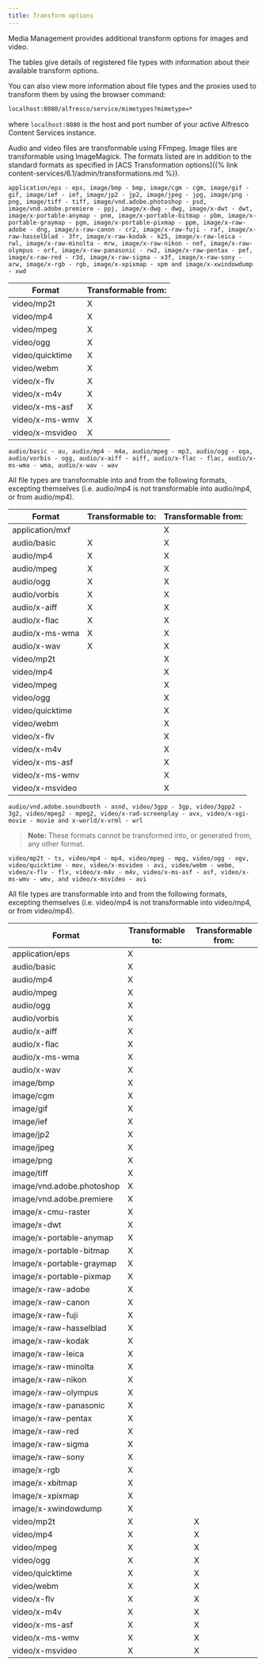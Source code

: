 ```yaml
---
title: Transform options
---
```


Media Management provides additional transform options for images and video.

The tables give details of registered file types with information about their available transform options.

You can also view more information about file types and the proxies used to transform them by using the browser command:

```html
localhost:8080/alfresco/service/mimetypes?mimetype=*
```

where `localhost:8080` is the host and port number of your active Alfresco Content Services instance.

Audio and video files are transformable using FFmpeg. Image files are transformable using ImageMagick. The formats listed are in addition to the standard formats as specified in [ACS Transformation options]({% link content-services/6.1/admin/transformations.md %}).

```text
application/eps - eps, image/bmp - bmp, image/cgm - cgm, image/gif - gif, image/ief - ief, image/jp2 - jp2, image/jpeg - jpg, image/png - png, image/tiff - tiff, image/vnd.adobe.photoshop - psd, image/vnd.adobe.premiere - ppj, image/x-dwg - dwg, image/x-dwt - dwt, image/x-portable-anymap - pnm, image/x-portable-bitmap - pbm, image/x-portable-graymap - pgm, image/x-portable-pixmap - ppm, image/x-raw-adobe - dng, image/x-raw-canon - cr2, image/x-raw-fuji - raf, image/x-raw-hasselblad - 3fr, image/x-raw-kodak - k25, image/x-raw-leica - rwl, image/x-raw-minolta - mrw, image/x-raw-nikon - nef, image/x-raw-olympus - orf, image/x-raw-panasonic - rw2, image/x-raw-pentax - pef, image/x-raw-red - r3d, image/x-raw-sigma - x3f, image/x-raw-sony - arw, image/x-rgb - rgb, image/x-xpixmap - xpm and image/x-xwindowdump - xwd
```

|Format|Transformable from:|
|------|-------------------|
|video/mp2t|X|
|video/mp4|X|
|video/mpeg|X|
|video/ogg|X|
|video/quicktime|X|
|video/webm|X|
|video/x-flv|X|
|video/x-m4v|X|
|video/x-ms-asf|X|
|video/x-ms-wmv|X|
|video/x-msvideo|X|

```text
audio/basic - au, audio/mp4 - m4a, audio/mpeg - mp3, audio/ogg - oga, audio/vorbis - ogg, audio/x-aiff - aiff, audio/x-flac - flac, audio/x-ms-wma - wma, audio/x-wav - wav
```

All file types are transformable into and from the following formats, excepting themselves (i.e. audio/mp4 is not transformable into audio/mp4, or from audio/mp4).

|Format|Transformable to:|Transformable from:|
|------|-----------------|-------------------|
|application/mxf| |X|
|audio/basic|X|X|
|audio/mp4|X|X|
|audio/mpeg|X|X|
|audio/ogg|X|X|
|audio/vorbis|X|X|
|audio/x-aiff|X|X|
|audio/x-flac|X|X|
|audio/x-ms-wma|X|X|
|audio/x-wav|X|X|
|video/mp2t| |X|
|video/mp4| |X|
|video/mpeg| |X|
|video/ogg| |X|
|video/quicktime| |X|
|video/webm| |X|
|video/x-flv| |X|
|video/x-m4v| |X|
|video/x-ms-asf| |X|
|video/x-ms-wmv| |X|
|video/x-msvideo| |X|

```text
audio/vnd.adobe.soundbooth - asnd, video/3gpp - 3gp, video/3gpp2 - 3g2, video/mpeg2 - mpeg2, video/x-rad-screenplay - avx, video/x-sgi-movie - movie and x-world/x-vrml - wrl
```

> **Note:** These formats cannot be transformed into, or generated from, any other format.

```text
video/mp2t - ts, video/mp4 - mp4, video/mpeg - mpg, video/ogg - ogv, video/quicktime - mov, video/x-msvideo - avi, video/webm - webm, video/x-flv - flv, video/x-m4v - m4v, video/x-ms-asf - asf, video/x-ms-wmv - wmv, and video/x-msvideo - avi
```

All file types are transformable into and from the following formats, excepting themselves (i.e. video/mp4 is not transformable into video/mp4, or from video/mp4).

|Format|Transformable to:|Transformable from:|
|------|-----------------|-------------------|
|application/eps|X| |
|audio/basic|X| |
|audio/mp4|X| |
|audio/mpeg|X| |
|audio/ogg|X| |
|audio/vorbis|X| |
|audio/x-aiff|X| |
|audio/x-flac|X| |
|audio/x-ms-wma|X| |
|audio/x-wav|X| |
|image/bmp|X| |
|image/cgm|X| |
|image/gif|X| |
|image/ief|X| |
|image/jp2|X| |
|image/jpeg|X| |
|image/png|X| |
|image/tiff|X| |
|image/vnd.adobe.photoshop|X| |
|image/vnd.adobe.premiere|X| |
|image/x-cmu-raster|X| |
|image/x-dwt|X| |
|image/x-portable-anymap|X| |
|image/x-portable-bitmap|X| |
|image/x-portable-graymap|X| |
|image/x-portable-pixmap|X| |
|image/x-raw-adobe|X| |
|image/x-raw-canon|X| |
|image/x-raw-fuji|X| |
|image/x-raw-hasselblad|X| |
|image/x-raw-kodak|X| |
|image/x-raw-leica|X| |
|image/x-raw-minolta|X| |
|image/x-raw-nikon|X| |
|image/x-raw-olympus|X| |
|image/x-raw-panasonic|X| |
|image/x-raw-pentax|X| |
|image/x-raw-red|X| |
|image/x-raw-sigma|X| |
|image/x-raw-sony|X| |
|image/x-rgb|X| |
|image/x-xbitmap|X| |
|image/x-xpixmap|X| |
|image/x-xwindowdump|X| |
|video/mp2t|X|X|
|video/mp4|X|X|
|video/mpeg|X|X|
|video/ogg|X|X|
|video/quicktime|X|X|
|video/webm|X|X|
|video/x-flv|X|X|
|video/x-m4v|X|X|
|video/x-ms-asf|X|X|
|video/x-ms-wmv|X|X|
|video/x-msvideo|X|X|
